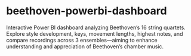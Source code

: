 # beethoven-powerbi-dashboard
Interactive Power BI dashboard analyzing Beethoven’s 16 string quartets. Explore style development, keys, movement lengths, highest notes, and compare recordings across 3 ensembles—aiming to enhance understanding and appreciation of Beethoven’s chamber music.
